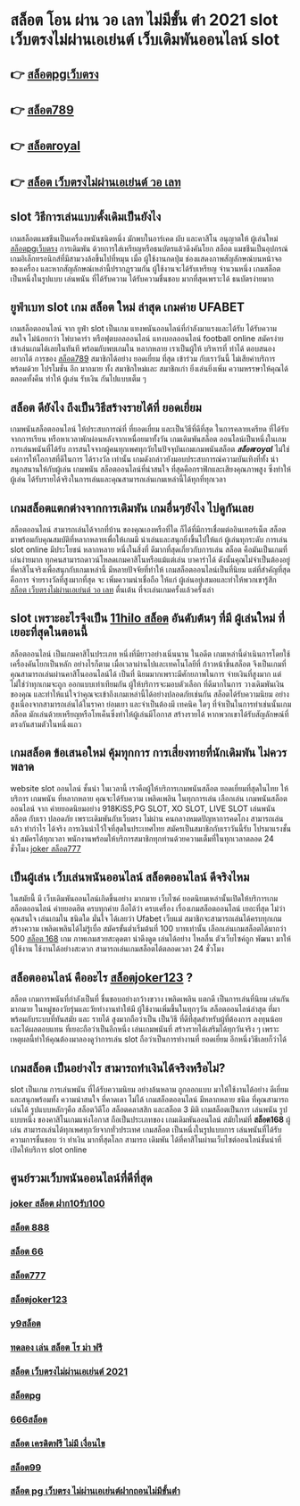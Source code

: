 # สล็อต โอน ผ่าน วอ เลท ไม่มีขั้น ต่ํา 2021  slot เว็บตรงไม่ผ่านเอเย่นต์    เว็บเดิมพันออนไลน์  slot 

## 👉 [สล็อตpgเว็บตรง](https://m.gamblerape.com/login?action=login)
## 👉 [สล็อต789](https://line.me/R/ti/p/@924mzjzt)
## 👉 [สล็อตroyal](https://line.me/R/ti/p/@924mzjzt)
## 👉 [สล็อต เว็บตรงไม่ผ่านเอเย่นต์ วอ เลท](https://m.gamblerape.com/login?action=register)

##  slot  วิธีการเล่นแบบดั้งเดิมเป็นยังไง

 เกมสล็อตแมชชีนเป็นเครื่องพนันชนิดหนึ่ง มักพบในอาร์เคด ผับ และคาสิโน อนุญาตให้ ผู้เล่นใหม่  [สล็อตpgเว็บตรง](https://line.me/R/ti/p/@924mzjzt) การเดิมพัน ด้วยการใส่เหรียญหรือธนบัตรแล้วดึงคันโยก สล็อต แมชชีนเป็นอุปกรณ์เกมอิเล็กทรอนิกส์ที่มีสามวงล้อขึ้นไปที่หมุน เมื่อ ผู้ใช้งานกดปุ่ม ช่องแสดงภาพสัญลักษณ์บนหน้าจอของเครื่อง และหากสัญลักษณ์เหล่านี้ปรากฏรวมกัน  ผู้ใช้งานจะได้รับเหรียญ จำนวนหนึ่ง  เกมสล็อตเป็นหนึ่งในรูปแบบ  เล่นพนัน ที่ได้รับความ ได้รับความชื่นชอบ มากที่สุดเพราะได้ ธนบัตรง่ายมาก


## ยูฟ่าเบท slot   เกม สล็อต ใหม่ ล่าสุด เกมค่าย UFABET

เกมสล็อตออนไลน์ จาก ยูฟ่า slot  เป็นเกม แทงพนันออนไลน์ที่กำลังมาแรงและได้รับ ได้รับความสนใจ ไม่น้อยกว่า ไพ่บาคาร่า  หรือฟุตบอลออนไลน์ แทงบอลออนไลน์ football online  สมัครง่าย เข้าเล่นเกมได้เลยในทันที พร้อมกับพบเกมใน หลากหลาย  เราเป็นผู้ให้ บริหารที่ ทำได้ ตอบสนอง  อยากได้  การของ [สล็อต789](https://line.me/R/ti/p/@924mzjzt) สมาชิกได้อย่าง ยอดเยี่ยม ที่สุด  เข้าร่วม กับเราวันนี้  ไม่เสียค่าบริการ พร้อมด้วย โปรโมชั่น อีก มากมาย  ทั้ง สมาชิกใหม่และ สมาชิกเก่า ยิ่งเล่นยิ่งเพิ่ม ความหรรษาให้คุณได้ ตลอดทั้งคืน ทำให้ ผู้เล่น  รับเงิน กันไปแบบเต็ม ๆ


## สล็อต  ดียังไง ถึงเป็นวิธีสร้างรายได้ที่ ยอดเยี่ยม 

 เกมพนันสล็อตออนไลน์ ให้ประสบการณ์ที่ ที่ยอดเยี่ยม  และเป็นวิธีที่ดีที่สุด ในการคลายเครียด ที่ได้รับจากการเรียน หรือหาเวลาพักผ่อนหลังจากเหนื่อยมาทั้งวัน  เกมเดิมพันสล็อต ออนไลน์เป็นหนึ่งในเกม การเล่นพนันที่ได้รับ การสนใจจากผู้คนทุกเพศทุกวัยในปัจจุบันเกมเกมพนันสล็อต ***สล็อตroyal***  ไม่ใช่แค่การให้โอกาสที่ดีในการ ได้รางวัล เท่านั้น เกมดังกล่าวยังมอบประสบการณ์ความบันเทิงที่ทั้ง น่าสนุกสนานให้กับผู้เล่น เกมพนัน  สล็อตออนไลน์ที่น่าสนใจ ที่สุดคือกราฟิกและเสียงคุณภาพสูง ซึ่งทำให้ผู้เล่น ได้รับรายได้จริงในการเล่นและคุณสามารถเล่นเกมเหล่านี้ได้ทุกที่ทุกเวลา 


##  เกมสล็อตแตกต่างจากการเดิมพัน  เกมอื่นๆยังไง ไปดูกันเลย

 สล็อตออนไลน์ สามารถเล่นได้จากที่บ้าน ของคุณเองหรือที่ใด ก็ได้ที่มีการเชื่อมต่ออินเทอร์เน็ต  สล็อต  มาพร้อมกับคุณสมบัติที่หลากหลายเพื่อให้เกมมี น่าเล่นและสนุกยิ่งขึ้นไปให้แก่ ผู้เล่นทุกระดับ การเล่น slot online มีประโยชน์ หลากหลาย หนึ่งในสิ่งที่ ดีมากที่สุดเกี่ยวกับการเล่น สล็อต คือมันเป็นเกมที่เล่นง่ายมาก  ทุกคนสามารถดาวน์โหลดเกมคาสิโนหรือแม้แต่เล่น บาคาร่าได้ ดังนั้นคุณไม่จำเป็นต้องอยู่ที่คาสิโนจริงเพื่อสนุกกับเกมเหล่านี้ มีหลายปัจจัยที่ทำให้ เกมสล็อตออนไลน์เป็นที่นิยม แต่ที่สำคัญที่สุดคือการ จ่ายรางวัลที่สูงมากที่สุด จะ เพิ่มความน่าเชื่อถือ ให้แก่ ผู้เล่นอยู่เสมอและทำให้พวกเขารู้สึก [สล็อต เว็บตรงไม่ผ่านเอเย่นต์ วอ เลท](https://m.gamblerape.com/login?action=register) ตื่นเต้น ที่จะเล่นเกมครั้งแล้วครั้งเล่า


##  slot  เพราะอะไรจึงเป็น [11hilo สล็อต](https://m.gamblerape.com/login?action=login) อันดับต้นๆ  ที่มี ผู้เล่นใหม่ ที่เยอะที่สุดในตอนนี้

 สล็อตออนไลน์ เป็นเกมคาสิโนประเภท หนึ่งที่มียาวอย่างเนิ่นนาน  ในอดีต เกมเหล่านี้ดำเนินการโดยใช้เครื่องคันโยกเป็นหลัก อย่างไรก็ตาม เมื่อเวลาผ่านไปและเทคโนโลยีที่ ก้าวหน้าขึ้นสล็อต จึงเป็นเกมที่คุณสามารถเล่นผ่านคาสิโนออนไลน์ได้ เป็นที่ นิยมมากเพราะมีศักยภาพในการ จ่ายเงินที่สูงมาก แต่ไม่ใช่ว่าทุกเกมจะถูก ออกแบบเท่าเทียมกัน ผู้ให้บริการจะมอบตัวเลือก ที่ดีมากในการ วางเดิมพันเงินของคุณ และทำให้แน่ใจว่าคุณจะเข้าถึงเกมเหล่านี้ได้อย่างปลอดภัยเช่นกัน สล็อตได้รับความนิยม อย่างสูงเนื่องจากสามารถเล่นได้ในราคา ย่อมเยา และจำเป็นต้องมี เทคนิค ใดๆ ที่จำเป็นในการทำเช่นนั้นเกมสล็อต มักเล่นด้วยเหรียญหรือโทเค็นซึ่งทำให้ผู้เล่นมีโอกาส สร้างรายได้ หากพวกเขาได้รับสัญลักษณ์ที่ตรงกันสามตัวในหนึ่งแถว


##  เกมสล็อต  ข้อเสนอใหม่  คุ้มทุกการ การเสี่ยงทายที่นักเดิมพัน ไม่ควรพลาด

 website slot ออนไลน์  ชั้นนำ ในเวลานี้ เราคือผู้ให้บริการเกมพนันสล็อต ยอดเยี่ยมที่สุดในไทย   ให้บริการ เกมพนัน ที่หลากหลาย คุณจะได้รับความ เพลิดเพลิน ในทุกการเล่น เลือกเล่น เกมพนันสล็อตออนไลน์ จาก ค่ายยอดนิยมอย่าง 918KiSS,PG SLOT, XO SLOT, LIVE SLOT  เล่นพนันสล็อต กับเรา ปลอดภัย เพราะเดิมพันกับเว็บตรง ไม่ผ่าน คนกลางหมดปัญหาการคดโกง สามารถเล่นแล้ว ทำกำไร ได้จริง การเงินน่าไว้ใจที่สุดในประเทศไทย สมัครเป็นสมาชิกกับเราวันนี้รับ  โปรมาแรงชั้นนำ สมัครได้ทุกเวลา พนักงานพร้อมให้บริการสมาชิกทุกท่านด้วยความเต็มที่ในทุกเวลาตลอด 24 ชั่วโมง
 [joker สล็อต777](https://m.gamblerape.com/login?action=login)

##  เป็นผู้เล่น  เว็บเล่นพนันออนไลน์ สล็อตออนไลน์  ดีจริงไหม

 ในสมัยนี้ มี เว็บเดิมพันออนไลน์เกิดขึ้นอย่าง มากมาย เว็บไซค์ ยอดนิยมเหล่านั้นเปิดให้บริการเกมสล็อตออนไลน์  ค่ายยอดฮิต ครบทุกค่าย  ถือได้ว่า  ครบเครื่อง เรื่องเกมสล็อตออนไลน์ เยอะที่สุด ไม่ว่าคุณสนใจ เล่นเกมใน ชนิดใด มั่นใจ ได้เลยว่า  Ufabet เว็บแม่  สมาชิกจะสามารถเล่นได้ครบทุกเกม สร้างความ เพลิดเพลินได้ไม่รู้เบื่อ สมัครขั้นต่ำเริ่มต้นที่ 100 บาทเท่านั้น เลือกเล่นเกมสล็อตได้มากว่า 500 [สล็อต 168](https://line.me/R/ti/p/@924mzjzt) เกม ภาพเกมสวยสะดุดตา น่าดึงดูด เล่นได้อย่าง ไหลลื่น ตัวเว็บไซค์ถูก พัฒนา มาให้ ผู้ใช้งาน ใช้งานได้อย่างสะดวก สามารถเล่นเกมสล็อตได้ตลอดเวลา 24 ชั่วโมง

## สล็อตออนไลน์ คืออะไร [สล็อตjoker123](https://m.gamblerape.com/login?action=register) ?

สล็อต   เกมการพนันที่กำลังเป็นที่ ชื่นชอบอย่างกว้างขวาง  เพลิดเพลิน   แตกดี  เป็นการเล่นที่นิยม เล่นกันมากมาย ในหมู่ของวัยรุ่นและวัยทำงานทำให้มี ผู้ใช้งานเพิ่มขึ้นในทุกๆวัน  สล็อตออนไลน์ล่าสุด ที่มาพร้อมกับระบบที่ทันสมัย และ รายได้ สูงมากถือว่าเป็น เป็นวิธี ที่ดีที่สุดสำหรับผู้ที่ต้องการ ลงทุนน้อยและได้ผลตอบแทน ที่เยอะถือว่าเป็นอีกหนึ่ง เล่นเกมพนันที่ สร้างรายได้เสริมได้ทุกวันจริง ๆ เพราะเหตุผลนี้ทำให้คุณต้องมาลองดูว่าการเล่น slot ถือว่าเป็นการทำงานที่ ยอดเยี่ยม อีกหนึ่งวิธีเลยก็ว่าได้

##  เกมสล็อต เป็นอย่างไร สามารถทำเงินได้จริงหรือไม่?

 slot  เป็นเกม การเล่นพนัน ที่ได้รับความนิยม อย่างล้นหลาม  ถูกออกแบบ มาให้ใช้งานได้อย่าง ดีเยี่ยม  และสนุกพร้อมทั้ง  ความน่าสนใจ ที่คาดเดา  ไม่ได้ เกมสล็อตออนไลน์  มีหลากหลาย ชนิด ที่คุณสามารถเล่นได้ รูปแบบหลักๆคือ  สล็อตวิดีโอ สล็อตคลาสสิก และสล็อต 3 มิติ เกมสล็อตเป็นการ เล่นพนัน รูปแบบหนึ่ง ของคาสิโนเกมแห่งโอกาส ถือเป็นประเภทของ เกมเดิมพันออนไลน์  สมัยใหม่ที่ **สล็อต168** ผู้เล่น สามารถเล่นได้ทุกเพศทุกวัยจากทั่วประเทศ  เกมสล็อต  เป็นหนึ่งในรูปแบบการ เล่นพนันที่ได้รับความการชื่นชอบ  ว่า ทำเงิน  มากที่สุดโลก สามารถ เดิมพัน ได้ที่คาสิโนผ่านเว็บไซต์ออนไลน์ชั้นนำที่เปิดให้บริการ slot online


## ศูนย์รวมเว็บพนันออนไลน์ที่ดีที่สุด

### [joker สล็อต ฝาก10รับ100](https://atom.io/themes/สมัคร%20เว็บตรง%20สล็อต99%20สล็อตออนไลน์%20สล็อตแตกง่าย%20สล็อตpg%20สมัครฟรี%20ไม่มีขั้นต่ำ)
### [สล็อต 888](https://atom.io/themes/สมัคร%20เว็บตรง%20true%20wallet%20สล็อต%20ฝาก10รับ100%20วอ%20เลท%20เว็บใหม่มาแรง%20เกมส์สล็อตออนไลน์%20สล็อตแตกง่าย%20สล็อตpg)
### [สล็อต 66](https://atom.io/themes/สมัคร%20เว็บตรง%20เว็บ%20สล็อต%20แตก%20ง่าย%202021%20ฝาก%20ถอน%20ไม่มี%20ขั้น%20ต่ํา%20เว็บใหม่มาแรง%20เกมส์สล็อตออนไลน์%20สล็อตแตกง่าย%20สล็อตpg)
### [สล็อต777](https://atom.io/themes/สมัคร%20จีคลับ%20สล็อต%20มือถือ%20สล็อตออนไลน์%20ใหม่ๆ%20สล็อตแตกง่าย%20สล็อตpg%20สมัครฟรี%20ไม่มีขั้นต่ำ)
### [สล็อตjoker123](https://atom.io/themes/สมัคร%20เว็บตรง%20สล็อตpgเว็บตรง%20เว็บใหม่มาแรง%20เกมส์สล็อตออนไลน์%20สล็อตแตกง่าย%20สล็อตpg)
### [y9สล็อต](https://atom.io/themes/สมัคร%20สล็อต66%20สล็อตออนไลน์%20ใหม่ๆ%20สล็อตแตกง่าย%20สล็อตpg%20สมัครฟรี%20ไม่มีขั้นต่ำ)
### [ทดลอง เล่น สล็อต โร ม่า ฟรี](https://atom.io/themes/สมัคร%20เว็บตรง%20สล็อต%20xo%20เครดิตฟรี%20ใหม่มาแรง%20เกมส์สล็อตออนไลน์%20สล็อตแตกง่าย%20สล็อตpg)
### [สล็อต เว็บตรงไม่ผ่านเอเย่นต์ 2021](https://atom.io/themes/สมัคร%20สล็อต%20เว็บตรงไม่ผ่านเอเย่นต์%20ล่าสุด%20สล็อตออนไลน์%20สล็อตแตกง่าย%20สล็อตpg%20สมัครฟรี%20ไม่มีขั้นต่ำ)
### [สล็อตpg](https://atom.io/themes/สมัคร%20เว็บตรง%20สล็อต%20pg%20ฟรี%202021%20ทดลองเล่น%20สล็อตออนไลน์%20สล็อตแตกง่าย%20สล็อตpg%20สมัครฟรี%20ไม่มีขั้นต่ำ)
### [666สล็อต](https://atom.io/themes/สมัคร%20เว็บตรง%20สล็อต%20xo%20เครดิตฟรี%20สล็อตออนไลน์%20สล็อตแตกง่าย%20สล็อตpg%20สมัครฟรี%20ไม่มีขั้นต่ำ)
### [สล็อต เครดิตฟรี ไม่มี เงื่อนไข](https://atom.io/themes/สมัคร%20เว็บ%20รวม%20สล็อต%20ทุก%20ค่าย%20ฝาก%20ถอน%20ไม่มี%20ขั้น%20ต่ํา%20สล็อตออนไลน์%20ใหม่ๆ%20สล็อตแตกง่าย%20สล็อตpg%20สมัครฟรี%20ไม่มีขั้นต่ำ)
### [สล็อต99](https://atom.io/themes/สมัคร%20สล็อตv9%20สล็อตออนไลน์%20ใหม่ๆ%20สล็อตแตกง่าย%20สล็อตpg%20สมัครฟรี%20ไม่มีขั้นต่ำ)
### [สล็อต pg เว็บตรง ไม่ผ่านเอเย่นต์ฝากถอนไม่มีขั้นต่ํา](https://atom.io/themes/สมัคร%20เว็บ%20สล็อต%20แตก%20ง่าย%202021%20ฝาก%20ถอน%20ไม่มี%20ขั้น%20ต่ำ%20สล็อตออนไลน์%20สล็อตแตกง่าย%20สล็อตpg%20สมัครฟรี%20ไม่มีขั้นต่ำ)